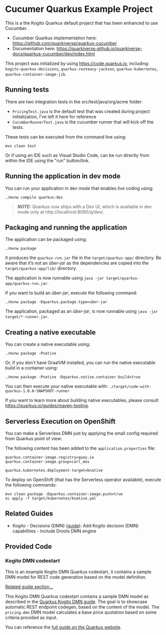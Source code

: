 # Cucumer Quarkus Example Project

This is a the Kogito Quarkus default project that has been enhanced to use Cucumber.

* Cucumber Quarkus implementation here: https://github.com/quarkiverse/quarkus-cucumber
* Documentation here: https://quarkiverse.github.io/quarkiverse-docs/quarkus-cucumber/dev/index.html

This project was initialized by using https://code.quarkus.io, including: `kogito-quarkus-decisions`, `quarkus-resteasy-jackson`, `quarkus-kubernetes`, `quarkus-container-image-jib`.

## Running tests

There are two integration tests in the src/test/java/org/acme folder:
* `PricingTest.java` is the default test that was created during project initialization, I've left it here for reference
* `CucumberRunnerTest.java` is the cucumber runner that will kick off the tests.

These tests can be executed from the command line using:
```shell script
mvn clean test
```

Or if using an IDE such as Visual Studio Code, can be run directly from within the IDE using the "run" button/link.

## Running the application in dev mode

You can run your application in dev mode that enables live coding using:
```shell script
./mvnw compile quarkus:dev
```

> **_NOTE:_**  Quarkus now ships with a Dev UI, which is available in dev mode only at http://localhost:8080/q/dev/.

## Packaging and running the application

The application can be packaged using:
```shell script
./mvnw package
```
It produces the `quarkus-run.jar` file in the `target/quarkus-app/` directory.
Be aware that it’s not an _über-jar_ as the dependencies are copied into the `target/quarkus-app/lib/` directory.

The application is now runnable using `java -jar target/quarkus-app/quarkus-run.jar`.

If you want to build an _über-jar_, execute the following command:
```shell script
./mvnw package -Dquarkus.package.type=uber-jar
```

The application, packaged as an _über-jar_, is now runnable using `java -jar target/*-runner.jar`.

## Creating a native executable

You can create a native executable using: 
```shell script
./mvnw package -Pnative
```

Or, if you don't have GraalVM installed, you can run the native executable build in a container using: 
```shell script
./mvnw package -Pnative -Dquarkus.native.container-build=true
```

You can then execute your native executable with: `./target/code-with-quarkus-1.0.0-SNAPSHOT-runner`

If you want to learn more about building native executables, please consult https://quarkus.io/guides/maven-tooling.

## Serverless Execution on OpenShift

You can make a Serverless DMN just by applying the small config required from Quarkus point of view:

The following content has been added to the `application.properties` file: 
```
quarkus.container-image.registry=quay.io 
quarkus.container-image.group=carl_mes 

quarkus.kubernetes.deployment-target=knative
```

To deploy on OpenShift (that has the Serverless operator available), execute the following commands:
```
mvn clean package -Dquarkus.container-image.push=true 
oc apply -f target/kubernetes/knative.yml 
```

## Related Guides

- Kogito - Decisions (DMN) ([guide](https://quarkus.io/guides/kogito-dmn)): Add Kogito decision (DMN) capabilities - Include Drools DMN engine

## Provided Code

### Kogito DMN codestart

This is an example Kogito DMN Quarkus codestart, it contains a sample DMN model for REST code generation based on the model definition.

[Related guide section...](https://quarkus.io/guides/kogito-dmn)

This Kogito DMN Quarkus codestart contains a sample DMN model as described in the [Quarkus Kogito DMN guide](https://quarkus.io/guides/kogito-dmn).
The goal is to showcase automatic REST endpoint codegen, based on the content of the model.
The `pricing.dmn` DMN model calculates a base price quotation based on some criteria provided as input.

You can reference the [full guide on the Quarkus website](https://quarkus.io/guides/kogito-dmn).
